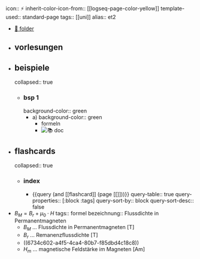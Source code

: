 icon:: ⚡
inherit-color-icon-from:: [[logseq-page-color-yellow]]
template-used:: standard-page
tags:: [[uni]]
alias:: et2

- [📁 folder](file://)
- ## vorlesungen
- ## beispiele
  collapsed:: true
	- ### bsp 1
	  background-color:: green
		- a)
		  background-color:: green
			- formeln
			- ![📚 doc](../assets/documents/)
- ## flashcards
  collapsed:: true
	- ### index
		- {{query (and [[flashcard]] (page [[]]))}}
		  query-table:: true
		  query-properties:: [:block :tags]
		  query-sort-by:: block
		  query-sort-desc:: false
- $B_{M}=B_{r}+\mu_{0}\cdot H$
  tags:: formel
  bezeichnung:: Flussdichte in Permanentmagneten
	- $B_M$ ... Flussdichte in Permanentmagneten $\mathrm{\left[ T \right]}$
	- $B_{r}$ ... Remanenzflussdichte $\mathrm{\left[ T \right]}$
	- ((6734c602-a4f5-4ca4-80b7-f85dbd4c18c8))
	- $H_{m}$ ... magnetische Feldstärke im Magneten $\mathrm{\left[ Am \right]}$